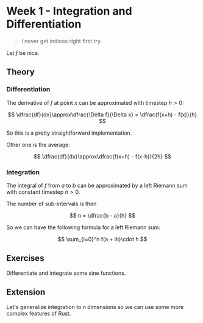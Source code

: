 # Week 1 - Integration and Differentiation
> I never get indices right first try.

Let $f$ be nice.

## Theory

### Differentiation
The derivative of $f$ at point $x$ can be approximated with timestep $h > 0$:

$$
\dfrac{df}{dx}\approx\dfrac{\Delta f}{\Delta x} = \dfrac{f(x+h) - f(x)}{h}
$$

So this is a pretty straightforward implementation.

Other one is the average:

$$
\dfrac{df}{dx}\approx\dfrac{f(x+h) - f(x-h)}{2h}
$$

### Integration

The integral of $f$ from $a$ to $b$ can be approximated by a left Riemann sum with constant timestep $h > 0$. 

The number of sub-intervals is then

$$
n = \dfrac{b - a}{h}
$$

So we can have the following formula for a left Riemann sum:

$$
\sum_{i=0}^n f(a + ih)\cdot h
$$

## Exercises

Differentiate and integrate some sine functions.

## Extension

Let's generalize integration to n dimensions so we can use some more complex features of Rust.
